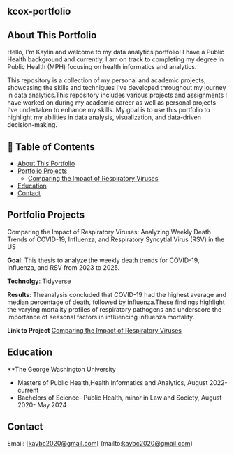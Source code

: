 ## kcox-portfolio

## About This Portfolio 
Hello, I'm Kaylin and welcome to my data analytics portfolio! I have a Public Health background and currently, I am on track to completing my degree in Public Health (MPH) focusing on health informatics and analytics.  

This repository is a collection of my personal and academic projects, showcasing the skills and techniques I've developed throughout my journey in data analytics.This repository includes various projects and assignments I have worked on during my academic career as well as personal projects I’ve undertaken to enhance my skills. My goal is to use this portfolio to highlight my abilities in data analysis, visualization, and data-driven decision-making.

## 📑 Table of Contents
- [About This Portfolio](#about-this-portfolio)
- [Portfolio Projects](#portfolio-projects)
  - [Comparing the Impact of Respiratory Viruses](#comparing-the-impact-of-respiratory-viruses)
- [Education](#education)
- [Contact](#contact)

## Portfolio Projects 
Comparing the Impact of Respiratory Viruses: Analyzing Weekly Death Trends of COVID-19, Influenza, and Respiratory Syncytial Virus (RSV) in the US

**Goal**: 
  This thesis to analyze the weekly death trends for COVID-19, Influenza, and RSV from 2023 to 2025.

**Technolgy**:
  Tidyverse   

**Results**:
  Theanalysis concluded that COVID-19 had the highest average and median percentage of death, followed by influenza.These findings highlight the varying mortality profiles of respiratory pathogens and underscore the importance of seasonal factors in influencing influenza mortality. 
  
**Link to Project** 
  [Comparing the Impact of Respiratory Viruses](https://github.com/kcox01/kcox-portfolio/blob/main/my-project)  


## Education 
**The George Washington University 
- Masters of Public Health,Health Informatics and Analytics, August 2022-current 
- Bachelors of Science- Public Health, minor in Law and Society, August 2020- May 2024 

## Contact 
Email: [kaybc2020@gmail.com[ (mailto:kaybc2020@gmail.com) 




  
  
